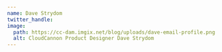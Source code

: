 ```yaml
---
name: Dave Strydom
twitter_handle:
image:
  path: https://cc-dam.imgix.net/blog/uploads/dave-email-profile.png
  alt: CloudCannon Product Designer Dave Strydom
---
```

